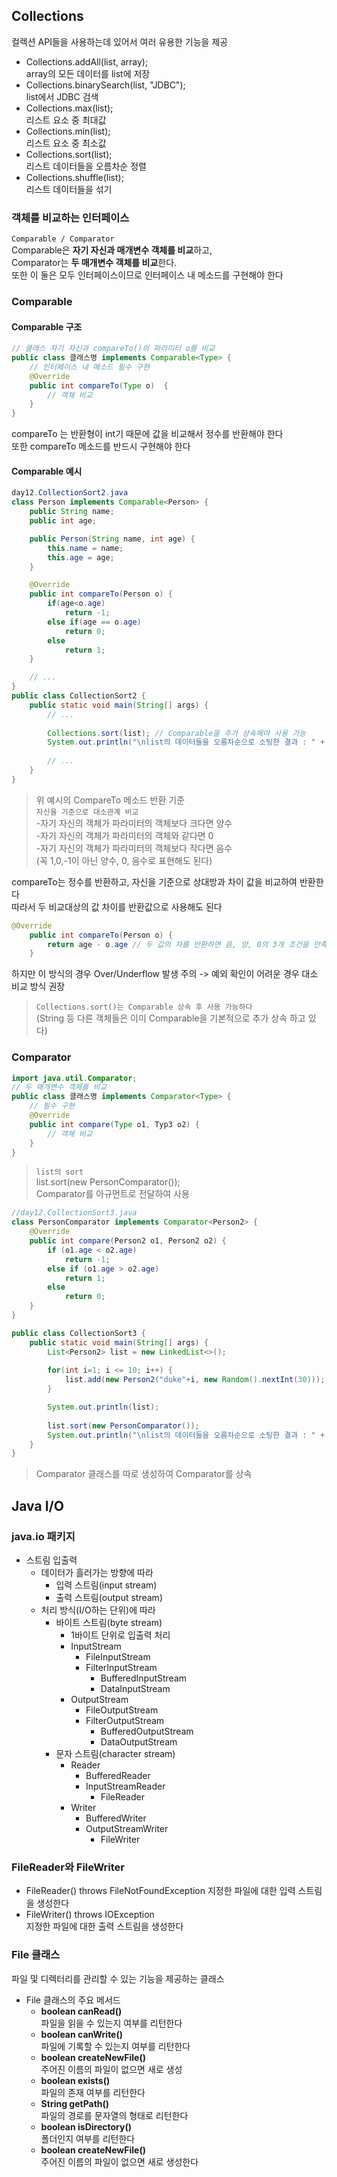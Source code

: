 ## Collections  
컬렉션 API들을 사용하는데 있어서 여러 유용한 기능을 제공  
- Collections.addAll(list, array);  
array의 모든 데이터를 list에 저장
- Collections.binarySearch(list, "JDBC");  
list에서 JDBC 검색 
- Collections.max(list);  
리스트 요소 중 최대값
- Collections.min(list);  
리스트 요소 중 최소값
- Collections.sort(list);  
리스트 데이터들을 오름차순 정렬
- Collections.shuffle(list);  
리스트 데이터들을 섞기

### 객체를 비교하는 인터페이스  
`Comparable / Comparator`  
Comparable은 **자기 자신과 매개변수 객체를 비교**하고,  
Comparator는 **두 매개변수 객체를 비교**한다.   
또한 이 둘은 모두 인터페이스이므로 인터페이스 내 메소드를 구현해야 한다

### Comparable
#### Comparable 구조
```java
// 클래스 자기 자신과 compareTo()의 파라미터 o를 비교
public class 클래스명 implements Comparable<Type> {
	// 인터페이스 내 메소드 필수 구현
	@Override
	public int compareTo(Type o)  {
		// 객체 비교
	}
}
```
compareTo 는 반환형이 int기 때문에 값을 비교해서 정수를 반환해야 한다  
또한 compareTo 메소드를 반드시 구현해야 한다  

#### Comparable 예시
```java
day12.CollectionSort2.java
class Person implements Comparable<Person> {
	public String name;
	public int age;

	public Person(String name, int age) {
		this.name = name;
		this.age = age;
	}

	@Override
	public int compareTo(Person o) {
		if(age<o.age) 
			return -1;
		else if(age == o.age) 
			return 0;
		else 
			return 1;
	}

	// ...
}
public class CollectionSort2 {
	public static void main(String[] args) {
		// ...
		
		Collections.sort(list); // Comparable을 추가 상속해야 사용 가능 
		System.out.println("\nlist의 데이터들을 오름차순으로 소팅한 결과 : " + list);	
		
        // ...		
	}
}
```
> 위 예시의 CompareTo 메소드 반환 기준  
`자신을 기준으로 대소관계 비교`  
-자기 자신의 객체가 파라미터의 객체보다 크다면 양수  
-자기 자신의 객체가 파라미터의 객체와 같다면 0  
-자기 자신의 객체가 파라미터의 객체보다 작다면 음수  
(꼭 1,0,-1이 아닌 양수, 0, 음수로 표현해도 된다)  

compareTo는 정수를 반환하고, 자신을 기준으로 상대방과 차이 값을 비교하여 반환한다  
따라서 두 비교대상의 값 차이를 반환값으로 사용해도 된다  
```java
@Override
	public int compareTo(Person o) {
		return age - o.age // 두 값의 차를 반환하면 음, 양, 0의 3개 조건을 만족한다
	}
```
하지만 이 방식의 경우 Over/Underflow 발생 주의 -> 예외 확인이 어려운 경우 대소 비교 방식 권장

> `Collections.sort()는 Comparable 상속 후 사용 가능하다`  
(String 등 다른 객체들은 이미 Comparable을 기본적으로 추가 상속 하고 있다)  

### Comparator  
```java
import java.util.Comparator;
// 두 매개변수 객체를 비교
public class 클래스명 implements Comparator<Type> {
	// 필수 구현
	@Override
	public int compare(Type o1, Typ3 o2) {
		// 객체 비교
	}
}
```


> `list의 sort`  
list.sort(new PersonComparator());  
Comparator를 아규먼트로 전달하여 사용 

```java
//day12.CollectionSort3.java
class PersonComparator implements Comparator<Person2> {
	@Override
	public int compare(Person2 o1, Person2 o2) {
		if (o1.age < o2.age)
			return -1;
		else if (o1.age > o2.age)
			return 1;
		else 
			return 0;
	}	
}

public class CollectionSort3 {
	public static void main(String[] args) {
		List<Person2> list = new LinkedList<>();
		
		for(int i=1; i <= 10; i++) {
			list.add(new Person2("duke"+i, new Random().nextInt(30)));
		}

		System.out.println(list);
				
		list.sort(new PersonComparator());
		System.out.println("\nlist의 데이터들을 오름차순으로 소팅한 결과 : " + list);		
	}
}
```
 > Comparator 클래스를 따로 생성하여 Comparator를 상속

## Java I/O
### java.io 패키지
- 스트림 입출력
	- 데이터가 흘러가는 방향에 따라
		- 입력 스트림(input stream)
		- 출력 스트림(output stream)
	- 처리 방식(I/O하는 단위)에 따라
		- 바이트 스트림(byte stream)
			- 1바이트 단위로 입출력 처리
			- InputStream
				- FileInputStream
				- FilterInputStream
					- BufferedInputStream
					- DataInputStream
			- OutputStream
				- FileOutputStream
				- FilterOutputStream
					- BufferedOutputStream
					- DataOutputStream
		- 문자 스트림(character stream)
			- Reader
				- BufferedReader
				- InputStreamReader  
					- FileReader
			- Writer
				- BufferedWriter
				- OutputStreamWriter
					- FileWriter

### FileReader와 FileWriter
- FileReader() throws FileNotFoundException
지정한 파일에 대한 입력 스트림을 생성한다  
- FileWriter() throws IOException    
지정한 파일에 대한 출력 스트림을 생성한다  

### File 클래스  
파일 및 디렉터리를 관리할 수 있는 기능을 제공하는 클래스  
- File 클래스의 주요 메서드
	- **boolean canRead()**  
	파일을 읽을 수 있는지 여부를 리턴한다
	- **boolean canWrite()**  
	파일에 기록할 수 있는지 여부를 리턴한다
	- **boolean createNewFile()**  
	주어진 이름의 파일이 없으면 새로 생성
	- **boolean exists()**   
	파일의 존재 여부를 리턴한다  
	- **String getPath()**    
	파일의 경로를 문자열의 형태로 리턴한다  
	- **boolean isDirectory()**  
	폴더인지 여부를 리턴한다  
	- **boolean createNewFile()**  
	주어진 이름의 파일이 없으면 새로 생성한다  

### 
		 


